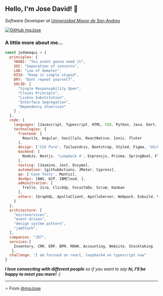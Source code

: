 <h2>Hello, I'm Jose David! 🔭</h2>
<!--
<img align='right' src="https://media.giphy.com/media/gOQ6EgtAiwXde/giphy.gif" width="230">
-->
<p><em>Software Developer at <a href="https://www.umsa.bo/">Universidad Mayor de San Andres</a>
  </br>
  <!--
  Developer Consultant at 
  <a href="https://tutator.net/">
    Tutator
  </a>
  -->
</em></p>

[![GitHub mqJose](https://img.shields.io/github/followers/thaiane?label=follow&style=social)](https://github.com/mqJose)

### A little more about me...  

```javascript
const jodamaqui = {
  principles: {
    YAGNI: "You arent gonna need it", 
    SOC: "Separation of concerns", 
    LOD: "Low of demeter", 
    KISS: "Keep it simple stupid",  
    DRY: "Dont repeat yourself",
    SOLID: [
      "Single Responsability Open",
      "Closes Principle",
      "Liskov Substitution",
      "Interface Segregation",
      "Dependency Inversion"
    ] ,
  },
  code: {
    languages: [Javascript, Typescript, HTML, CSS, Python, Java, Dart, php],
    technologies: {
      frontend: [
        ReactJs, Angular, VanillaJs, ReactNative, Ionic, fluter
      ],
      design: ['CSS Pure', Tailwindcss, Bootstrap, Styled, Figma, 'UX/UI'],
      backend: [
        NodeJs, Nestjs, 'Loopback 4', Expressjs, Prisma, SpringBoot, Flask, Laravel
      ],
      testing: [Jasmine, Jest, Enzyme],
      automation: [githubActions, JMeter, Cypress],
      qa: ['Case Tests', Mantis],
      devOps: [AWS, GCP, IBMCloud, ],
      adminitration: [
        Trello, Jira, ClickUp, FocusToDo, Scrum, Kanban
      ],
      others: [GraphQL, ApolloClient, ApolloServer, Webpack, Esbuild, Vite]
    }
  },
  architecture: [
    "microservices", 
    "event-driven", 
    "design system pattern", 
    "jamStack",
  ],
  companies: "JD7",
  services:[
    Inventory, CRM, ERP, BPM, RRHH, Accounting, Website, Stocktaking
   ],
  challenge: "I am focused on react, loopback4 on typescript now"
}
```

<em><b>I love connecting with different people</b> so if you want to say <b>hi, I'll be happy to meet you more!</b> :)</em>

---
⭐️ From [@mqJose](https://github.com/mqJose)

<!--
**mqJose/mqJose** is a ✨ _special_ ✨ repository because its `README.md` (this file) appears on your GitHub profile.

Here are some ideas to get you started:

- 🔭 I’m currently working on ...
- 🌱 I’m currently learning ...
- 👯 I’m looking to collaborate on ...
- 🤔 I’m looking for help with ...
- 💬 Ask me about ...
- 📫 How to reach me: ...
- 😄 Pronouns: ...
- ⚡ Fun fact: ...
-->
